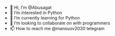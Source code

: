 - 👋 Hi, I’m @Abusagat
- 👀 I’m interested in Python
- 🌱 I’m currently learning for Python
- 💞️ I’m looking to collaborate on with programmers
- 📫 How to reach me @mansuov2030 telegram

<!---
Abusagat/Abusagat is a ✨ special ✨ repository because its `README.md` (this file) appears on your GitHub profile.
You can click the Preview link to take a look at your changes.
--->
